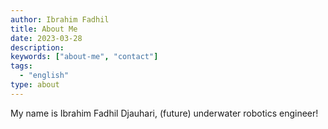 ```yaml
---
author: Ibrahim Fadhil
title: About Me
date: 2023-03-28
description:
keywords: ["about-me", "contact"]
tags: 
  - "english"
type: about
---
```


My name is Ibrahim Fadhil Djauhari, (future) underwater robotics engineer!
